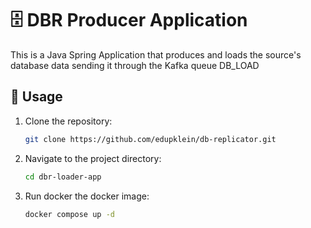 # 🗄️ DBR Producer Application

This is a Java Spring Application that produces and loads the source's database data sending it through the Kafka queue DB_LOAD


## 🚀 Usage

1. Clone the repository:
    ```bash
    git clone https://github.com/edupklein/db-replicator.git
    ```
1. Navigate to the project directory:
    ```bash
    cd dbr-loader-app
    ```
1. Run docker the docker image:
    ```bash
    docker compose up -d
    ```